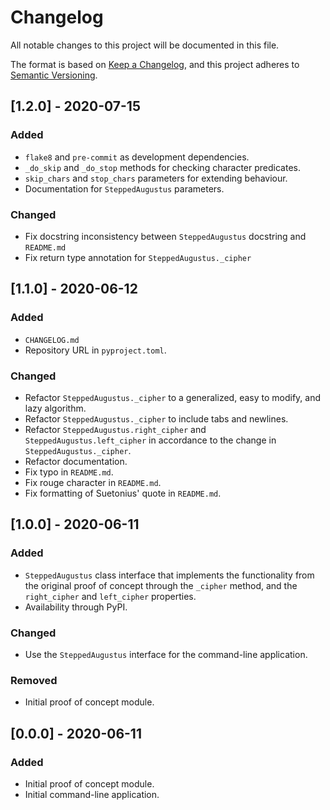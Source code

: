 # Changelog
All notable changes to this project will be documented in this file.

The format is based on [Keep a Changelog](https://keepachangelog.com/en/1.0.0/),
and this project adheres to [Semantic Versioning](https://semver.org/spec/v2.0.0.html).

## [1.2.0] - 2020-07-15
### Added
- `flake8` and `pre-commit` as development dependencies.
- `_do_skip` and `_do_stop` methods for checking character predicates.
- `skip_chars` and `stop_chars` parameters for extending behaviour.
- Documentation for `SteppedAugustus` parameters.

### Changed
- Fix docstring inconsistency between `SteppedAugustus` docstring and `README.md`
- Fix return type annotation for `SteppedAugustus._cipher`

## [1.1.0] - 2020-06-12
### Added
- `CHANGELOG.md`
- Repository URL in `pyproject.toml`.

### Changed
- Refactor `SteppedAugustus._cipher` to a generalized, easy to modify, and lazy algorithm.
- Refactor `SteppedAugustus._cipher` to include tabs and newlines.
- Refactor `SteppedAugustus.right_cipher` and `SteppedAugustus.left_cipher` in accordance to
  the change in `SteppedAugustus._cipher`.
- Refactor documentation.
- Fix typo in `README.md`.
- Fix rouge character in `README.md`.
- Fix formatting of Suetonius' quote in `README.md`.

## [1.0.0] - 2020-06-11
### Added
- `SteppedAugustus` class interface that implements the functionality from the original
  proof of concept through the `_cipher` method, and the `right_cipher` and `left_cipher`
  properties.
- Availability through PyPI.

### Changed
- Use the `SteppedAugustus` interface for the command-line application.

### Removed
- Initial proof of concept module.

## [0.0.0] - 2020-06-11
### Added
- Initial proof of concept module.
- Initial command-line application.
